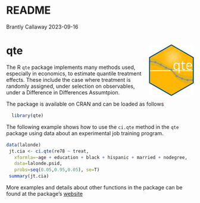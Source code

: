 README
================
Brantly Callaway
2023-09-16

<!-- README.md is generated from README.Rmd. Please edit that file -->

# qte <img src="man/figures/logo.png" align="right" height="139" alt="" />

The R `qte` package implements many methods used, especially in
economics, to estimate quantile treatment effects. These include the
case where treatment is randomly assigned, under selection on
observables, under a Difference in Differences Assumtpion.

The package is available on CRAN and can be loaded as follows

``` r
  library(qte)
```

The following example shows how to use the `ci.qte` method in the `qte`
package using data about an experimental job training program.

``` r
data(lalonde)
 jt.cia <- ci.qte(re78 ~ treat,
   xformla=~age + education + black + hispanic + married + nodegree,
   data=lalonde.psid,
   probs=seq(0.05,0.95,0.05), se=T)
 summary(jt.cia)
```

More examples and details about other functions in the package can be
found at the package’s [website](http://bcallaway11.github.io/qte/)
